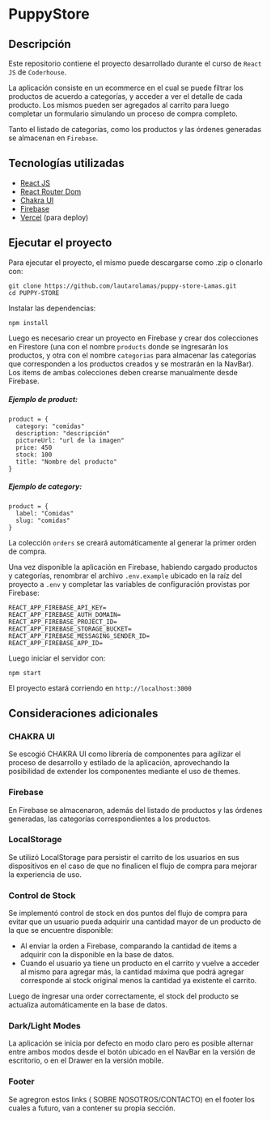 # PuppyStore

## Descripción

Este repositorio contiene el proyecto desarrollado durante el curso de `React JS` de `Coderhouse`.

La aplicación consiste en un ecommerce en el cual se puede filtrar los productos de acuerdo a categorías, y acceder a ver el detalle de cada producto. Los mismos pueden ser agregados al carrito para luego completar un formulario simulando un proceso de compra completo.

Tanto el listado de categorías, como los productos y las órdenes generadas se almacenan en `Firebase`.

## Tecnologías utilizadas

- [React JS](https://reactjs.org/)
- [React Router Dom](https://reactrouter.com/)
- [Chakra UI](https://chakra-ui.com/)
- [Firebase](https://firebase.google.com/)
- [Vercel](https://vercel.com/) (para deploy)

## Ejecutar el proyecto

Para ejecutar el proyecto, el mismo puede descargarse como .zip o clonarlo con:

```
git clone https://github.com/lautarolamas/puppy-store-Lamas.git
cd PUPPY-STORE
```

Instalar las dependencias:

```
npm install
```

Luego es necesario crear un proyecto en Firebase y crear dos colecciones en Firestore (una con el nombre `products` donde se ingresarán los productos, y otra con el nombre `categorias` para almacenar las categorías que corresponden a los productos creados y se mostrarán en la NavBar). Los items de ambas colecciones deben crearse manualmente desde Firebase.

##### Ejemplo de product:

```
product = {
  category: "comidas"
  description: "descripción"
  pictureUrl: "url de la imagen"
  price: 450
  stock: 100
  title: "Nombre del producto"
}
```

##### Ejemplo de category:

```
product = {
  label: "Comidas"
  slug: "comidas"
}
```

La colección `orders` se creará automáticamente al generar la primer orden de compra.

Una vez disponible la aplicación en Firebase, habiendo cargado productos y categorías, renombrar el archivo `.env.example` ubicado en la raíz del proyecto a `.env` y completar las variables de configuración provistas por Firebase:

```
REACT_APP_FIREBASE_API_KEY=
REACT_APP_FIREBASE_AUTH_DOMAIN=
REACT_APP_FIREBASE_PROJECT_ID=
REACT_APP_FIREBASE_STORAGE_BUCKET=
REACT_APP_FIREBASE_MESSAGING_SENDER_ID=
REACT_APP_FIREBASE_APP_ID=
```

Luego iniciar el servidor con:

```
npm start
```

El proyecto estará corriendo en `http://localhost:3000`

## Consideraciones adicionales

### CHAKRA UI

Se escogió CHAKRA UI como librería de componentes para agilizar el proceso de desarrollo y estilado de la aplicación, aprovechando la posibilidad de extender los componentes mediante el uso de themes.

### Firebase

En Firebase se almacenaron, además del listado de productos y las órdenes generadas, las categorías correspondientes a los productos.

### LocalStorage

Se utilizó LocalStorage para persistir el carrito de los usuarios en sus dispositivos en el caso de que no finalicen el flujo de compra para mejorar la experiencia de uso.

### Control de Stock

Se implementó control de stock en dos puntos del flujo de compra para evitar que un usuario pueda adquirir una cantidad mayor de un producto de la que se encuentre disponible:

- Al enviar la orden a Firebase, comparando la cantidad de items a adquirir con la disponible en la base de datos.
- Cuando el usuario ya tiene un producto en el carrito y vuelve a acceder al mismo para agregar más, la cantidad máxima que podrá agregar corresponde al stock original menos la cantidad ya existente el carrito.

Luego de ingresar una order correctamente, el stock del producto se actualiza automáticamente en la base de datos.

### Dark/Light Modes

La aplicación se inicia por defecto en modo claro pero es posible alternar entre ambos modos desde el botón ubicado en el NavBar en la versión de escritorio, o en el Drawer en la versión mobile.

### Footer

Se agregron estos links ( SOBRE NOSOTROS/CONTACTO) en el footer los cuales a futuro, van a contener su propia sección.
